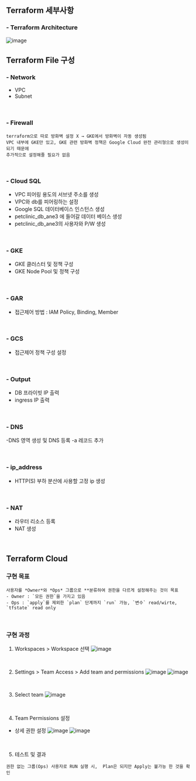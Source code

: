 ## Terraform 세부사항
### - Terraform Architecture
![image](https://user-images.githubusercontent.com/117608997/215787778-f8978493-c220-4730-bbdd-b12606e77ec0.png)

## Terraform File 구성
### - Network
- VPC
- Subnet

</br>

### - Firewall
```
terraform으로 따로 방화벽 설정 X → GKE에서 방화벽이 자동 생성됨
VPC 내부에 GKE만 있고, GKE 관련 방화벽 정책은 Google Cloud 완전 관리형으로 생성이 되기 때문에
추가적으로 설정해줄 필요가 없음
```

</br>

### - Cloud SQL
- VPC 피어링 용도의 서브넷 주소를 생성
- VPC와 db를 피어링하는 설정
- Google SQL 데이터베이스 인스턴스 생성
- petclinic_db_ane3 에 들어갈 데이터 베이스 생성
- petclinic_db_ane3의 사용자와 P/W 생성

</br>

### - GKE
- GKE 클러스터 및 정책 구성
- GKE Node Pool 및 정책 구성

</br>

### - GAR
-  접근제어 방법 : IAM Policy, Binding, Member

</br>

### - GCS
- 접근제어 정책 구성 설정

</br>

### - Output
- DB 프라이빗 IP 출력
- ingress IP 출력

</br>

### - DNS
-DNS 영역 생성 및 DNS 등록
-a 레코드 추가

</br>

### - ip_address
- HTTP(S) 부하 분산에 사용할 고정 ip 생성

</br>

### - NAT
- 라우터 리소스 등록
- NAT 생성

</br>

## Terraform Cloud
### 구현 목표
```
사용자를 *Owner*와 *Ops* 그룹으로 **분류하여 권한을 다르게 설정해주는 것이 목표
- Owner : `모든 권한`을 가지고 있음
- Ops : `apply`를 제외한 `plan` 단계까지 `run` 가능, `변수` read/wirte, `tfstate` read only
```

</br>

### 구현 과정
1. Workspaces > Workspace 선택
![image](https://user-images.githubusercontent.com/117608997/215797468-fc0f982c-16fd-40ca-aa80-9d4d07fdfbdf.png)

</br>

2. Settings > Team Access > Add team and permissions
![image](https://user-images.githubusercontent.com/117608997/215797490-33a595f0-3574-4c7c-80e6-5055e012414f.png)
![image](https://user-images.githubusercontent.com/117608997/215797519-45ebabe4-8a46-4df3-ae8f-b15582d9d821.png)

</br>

3. Select team
![image](https://user-images.githubusercontent.com/117608997/215797534-54561fa5-089c-4393-a069-58238c7dda56.png)

</br>

4. Team Permissions 설정
- 상세 권한 설정
![image](https://user-images.githubusercontent.com/117608997/215797551-f37cf564-bde3-48f3-8c24-df91e5b802b2.png)
![image](https://user-images.githubusercontent.com/117608997/215797573-23fea3f4-c93d-4504-9e29-f9306edbdb1c.png)

</br>

5. 테스트 및 결과
```
권한 없는 그룹(Ops) 사용자로 RUN 실행 시,  Plan은 되지만 Apply는 불가능 한 것을 확인
```


